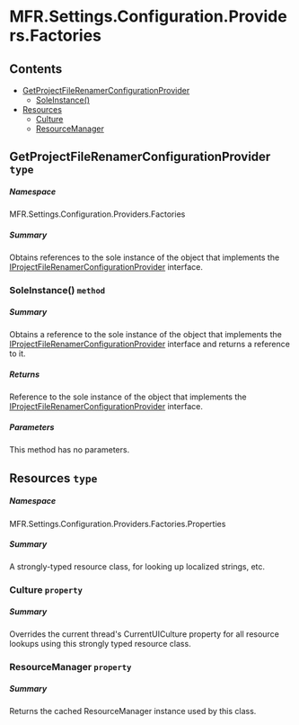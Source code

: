 <a name='assembly'></a>
# MFR.Settings.Configuration.Providers.Factories

## Contents

- [GetProjectFileRenamerConfigurationProvider](#T-MFR-Settings-Configuration-Providers-Factories-GetProjectFileRenamerConfigurationProvider 'MFR.Settings.Configuration.Providers.Factories.GetProjectFileRenamerConfigurationProvider')
  - [SoleInstance()](#M-MFR-Settings-Configuration-Providers-Factories-GetProjectFileRenamerConfigurationProvider-SoleInstance 'MFR.Settings.Configuration.Providers.Factories.GetProjectFileRenamerConfigurationProvider.SoleInstance')
- [Resources](#T-MFR-Settings-Configuration-Providers-Factories-Properties-Resources 'MFR.Settings.Configuration.Providers.Factories.Properties.Resources')
  - [Culture](#P-MFR-Settings-Configuration-Providers-Factories-Properties-Resources-Culture 'MFR.Settings.Configuration.Providers.Factories.Properties.Resources.Culture')
  - [ResourceManager](#P-MFR-Settings-Configuration-Providers-Factories-Properties-Resources-ResourceManager 'MFR.Settings.Configuration.Providers.Factories.Properties.Resources.ResourceManager')

<a name='T-MFR-Settings-Configuration-Providers-Factories-GetProjectFileRenamerConfigurationProvider'></a>
## GetProjectFileRenamerConfigurationProvider `type`

##### Namespace

MFR.Settings.Configuration.Providers.Factories

##### Summary

Obtains references to the sole instance of the object that implements the
[IProjectFileRenamerConfigurationProvider](#T-MFR-Settings-Configuration-Providers-Interfaces-IProjectFileRenamerConfigurationProvider 'MFR.Settings.Configuration.Providers.Interfaces.IProjectFileRenamerConfigurationProvider')
interface.

<a name='M-MFR-Settings-Configuration-Providers-Factories-GetProjectFileRenamerConfigurationProvider-SoleInstance'></a>
### SoleInstance() `method`

##### Summary

Obtains a reference to the sole instance of the object that implements the
[IProjectFileRenamerConfigurationProvider](#T-MFR-Settings-Configuration-Providers-Interfaces-IProjectFileRenamerConfigurationProvider 'MFR.Settings.Configuration.Providers.Interfaces.IProjectFileRenamerConfigurationProvider')
interface and returns a reference to it.

##### Returns

Reference to the sole instance of the object that implements the
[IProjectFileRenamerConfigurationProvider](#T-MFR-Settings-Configuration-Providers-Interfaces-IProjectFileRenamerConfigurationProvider 'MFR.Settings.Configuration.Providers.Interfaces.IProjectFileRenamerConfigurationProvider')
interface.

##### Parameters

This method has no parameters.

<a name='T-MFR-Settings-Configuration-Providers-Factories-Properties-Resources'></a>
## Resources `type`

##### Namespace

MFR.Settings.Configuration.Providers.Factories.Properties

##### Summary

A strongly-typed resource class, for looking up localized strings, etc.

<a name='P-MFR-Settings-Configuration-Providers-Factories-Properties-Resources-Culture'></a>
### Culture `property`

##### Summary

Overrides the current thread's CurrentUICulture property for all
  resource lookups using this strongly typed resource class.

<a name='P-MFR-Settings-Configuration-Providers-Factories-Properties-Resources-ResourceManager'></a>
### ResourceManager `property`

##### Summary

Returns the cached ResourceManager instance used by this class.
